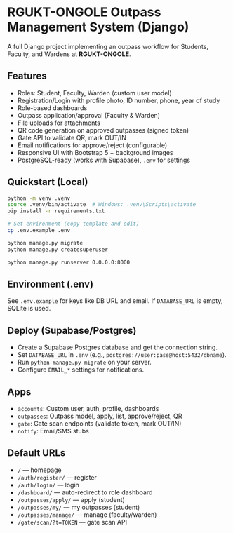 
# RGUKT-ONGOLE Outpass Management System (Django)

A full Django project implementing an outpass workflow for Students, Faculty, and Wardens at **RGUKT-ONGOLE**.

## Features
- Roles: Student, Faculty, Warden (custom user model)
- Registration/Login with profile photo, ID number, phone, year of study
- Role-based dashboards
- Outpass application/approval (Faculty & Warden)
- File uploads for attachments
- QR code generation on approved outpasses (signed token)
- Gate API to validate QR, mark OUT/IN
- Email notifications for approve/reject (configurable)
- Responsive UI with Bootstrap 5 + background images
- PostgreSQL-ready (works with Supabase), `.env` for settings

## Quickstart (Local)
```bash
python -m venv .venv
source .venv/bin/activate  # Windows: .venv\Scripts\activate
pip install -r requirements.txt

# Set environment (copy template and edit)
cp .env.example .env

python manage.py migrate
python manage.py createsuperuser

python manage.py runserver 0.0.0.0:8000
```

## Environment (.env)
See `.env.example` for keys like DB URL and email.
If `DATABASE_URL` is empty, SQLite is used.

## Deploy (Supabase/Postgres)
- Create a Supabase Postgres database and get the connection string.
- Set `DATABASE_URL` in `.env` (e.g., `postgres://user:pass@host:5432/dbname`).
- Run `python manage.py migrate` on your server.
- Configure `EMAIL_*` settings for notifications.

## Apps
- `accounts`: Custom user, auth, profile, dashboards
- `outpasses`: Outpass model, apply, list, approve/reject, QR
- `gate`: Gate scan endpoints (validate token, mark OUT/IN)
- `notify`: Email/SMS stubs

## Default URLs
- `/` — homepage
- `/auth/register/` — register
- `/auth/login/` — login
- `/dashboard/` — auto-redirect to role dashboard
- `/outpasses/apply/` — apply (student)
- `/outpasses/my/` — my outpasses (student)
- `/outpasses/manage/` — manage (faculty/warden)
- `/gate/scan/?t=TOKEN` — gate scan API
```
